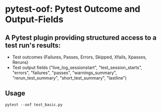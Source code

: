 # pytest-oof: Pytest Outcome and Output-Fields

## A Pytest plugin providing structured access to a test run's results:
  - Test outcomes (Failures, Passes, Errors, Skipped, Xfails, Xpasses, Reruns)
  - Test output fields ("live_log_sessionstart", "test_session_starts", "errors", "failures", "passes", "warnings_summary", "rerun_test_summary", "short_test_summary", "lastline")

## Usage

`pytest --oof test_basic.py`

```

```
